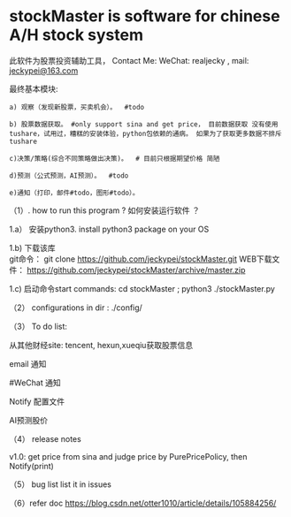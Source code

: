 # stockMaster is software for chinese A/H stock system
此软件为股票投资辅助工具， Contact Me: WeChat: realjecky , mail: jeckypei@163.com

最终基本模块: 
 
    a) 观察（发现新股票，买卖机会）。  #todo
    
    b) 股票数据获取。 #only support sina and get price， 目前数据获取 没有使用tushare，试用过，糟糕的安装体验，python包依赖的通病。 如果为了获取更多数据不排斥tushare 
    
    c)决策/策略(综合不同策略做出决策)。  # 目前只根据期望价格 简陋
    
    d)预测（公式预测，AI预测）。  #todo
    
    e)通知（打印，邮件#todo，图形#todo）。
 




  
  

（1）. how to run this program ?  如何安装运行软件 ？

  1.a） 安装python3. install python3 package on your OS 

  1.b) 下载该库  
     git命令： git clone https://github.com/jeckypei/stockMaster.git
     WEB下载文件：     https://github.com/jeckypei/stockMaster/archive/master.zip
  
  1.c)  启动命令start commands:   cd stockMaster ; python3 ./stockMaster.py

（2） configurations 
  in dir : ./config/
  
（3） To do list: 
 
 从其他财经site: tencent, hexun,xueqiu获取股票信息
 
 email 通知
 
 #WeChat 通知
 
 Notify 配置文件 
 
 AI预测股价
 
 
（4） release notes

  v1.0:
    get price from sina and judge price by PurePricePolicy, then Notify(print)

（5） bug list
  list it in issues 
  
（6）refer doc
     https://blog.csdn.net/otter1010/article/details/105884256/



